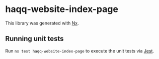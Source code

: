 # haqq-website-index-page

This library was generated with [Nx](https://nx.dev).

## Running unit tests

Run `nx test haqq-website-index-page` to execute the unit tests via [Jest](https://jestjs.io).
